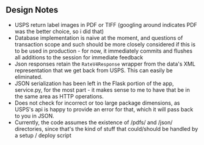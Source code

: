 Design Notes
------------

* USPS return label images in PDF or TIFF (googling around indicates PDF was the better choice, so i did that)
* Database implementation is naive at the moment, and questions of transaction scope and such should be more closely considered if this is to be used in production - for now, it immediately commits and flushes all additions to the session for immediate feedback
* Json responses retain the `RateV4Response` wrapper from the data's XML representation that we get back from USPS.  This can easily be eliminated.
* JSON serialization has been left in the Flask portion of the app, service.py, for the most part - it makes sense to me to have that be in the same area as HTTP operations.
* Does not check for incorrect or too large package dimensions, as USPS's api is happy to provide an error for that, which it will pass back to you in JSON.
* Currently, the code assumes the existence of /pdfs/ and /json/ directories, since that's the kind of stuff that could/should be handled by a setup / deploy script
